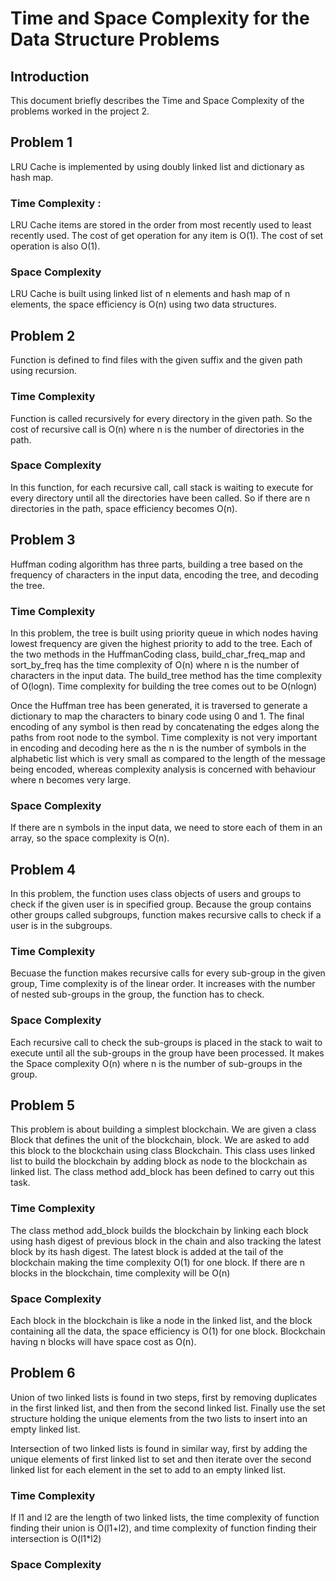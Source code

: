 # Time and Space Complexity for the Data Structure Problems
## Introduction
This document briefly describes the Time and Space Complexity of the problems worked in the project 2. 

## Problem 1
LRU Cache is implemented by using doubly linked list and dictionary as hash map.

### Time Complexity : 
LRU Cache items are stored in the order from most recently used to least recently used. The cost of get operation for any item  is O(1). The cost of set operation is also O(1). 

### Space Complexity
LRU Cache is built using linked list of n elements and hash map of n elements, the space efficiency is O(n) using two data structures.

## Problem 2
Function is defined to find files with the given suffix and the given path using recursion.

### Time Complexity
Function is called recursively for every directory in the given path. So the cost of recursive call is O(n) where n is the number of directories in the path.

### Space Complexity
In this function, for each recursive call, call stack is waiting to execute for every directory until all the directories have been called. So if there are n directories in the path, space efficiency becomes O(n).

## Problem 3
Huffman coding algorithm has three parts, building a tree based on the frequency of characters in the input data, encoding the tree, and decoding the tree.

### Time Complexity 
In this problem, the tree is built using priority queue in which nodes having lowest frequency are given the highest priority to add to the tree. Each of the two methods in the HuffmanCoding class, build\_char\_freq_map and sort\_by\_freq has the time complexity of O(n) where n is the number of characters in the input data. The build\_tree method has the time complexity of O(logn). Time complexity for building the tree comes out to be O(nlogn)

Once the Huffman tree has been generated, it is traversed to generate a dictionary to map the characters to binary code using 0 and 1. The final encoding of any symbol  is then read by concatenating the edges along the paths from root node to the symbol. Time complexity is not very important in encoding and decoding here as the n is the number of symbols in the alphabetic list which is very small as compared to the length of the message being encoded, whereas complexity analysis is concerned with behaviour where n becomes very large.

### Space Complexity
If there are n symbols in the input data, we need to store each of them in an array, so the space complexity is O(n).


## Problem 4
In this problem, the function uses class objects of users and groups to check if the given user is in specified group. Because the group contains other groups called subgroups, function makes recursive calls to check if a user is in the subgroups.

### Time Complexity
Becuase the function makes recursive calls for every sub-group in the given group, Time complexity is of the linear order. It increases with the number of nested sub-groups in the group, the function has to check.

### Space Complexity
Each recursive call to check the sub-groups  is placed in the stack to wait to execute until all the sub-groups in the group have been processed. It makes the Space complexity O(n) where n is the number of sub-groups in the group.

## Problem 5
This problem is about building a simplest blockchain. We are given a class Block that defines the unit of the blockchain, block. We are asked to add this block to the blockchain using class Blockchain. This class uses linked list to build the blockchain by adding block as node to the blockchain as linked list. The class method add_block has been defined to carry out this task.

### Time Complexity
The class method add_block builds the blockchain by linking each block using hash digest of previous block in the chain and also tracking the latest block by its hash digest. The latest block is added at the tail of the blockchain making the time complexity O(1) for one block. If there are n blocks in the blockchain, time complexity will be O(n)

### Space Complexity
Each block in the blockchain is like a node in the linked list, and the block containing all the data, the space efficiency is O(1) for one block. Blockchain having n blocks will have space cost as O(n).

## Problem 6
Union of two linked lists is found in two steps, first by removing duplicates in the first linked list, and then from the second linked list. Finally use the set structure holding the unique elements from the two lists to insert into an empty linked list.

Intersection of two linked lists is found in similar way, first by adding the unique elements of first linked list to set and then iterate over the second linked list for each element in the set to add to an empty linked list.

### Time Complexity
If l1 and l2 are the length of two linked lists, the time complexity of function finding their union is O(l1+l2), and time complexity of function finding their intersection is O(l1*l2)

### Space Complexity



 
